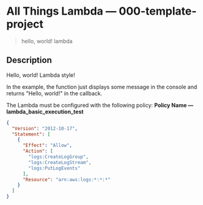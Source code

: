 # All Things Lambda &mdash; 000-template-project
> hello, world! lambda

## Description
Hello, world! Lambda style!

In the example, the function just displays some message in the console and returns "Hello, world!" in the callback.

The Lambda must be configured with the following policy:
**Policy Name &mdash; lambda_basic_execution_test**
```json
{
  "Version": "2012-10-17",
  "Statement": [
    {
      "Effect": "Allow",
      "Action": [
        "logs:CreateLogGroup",
        "logs:CreateLogStream",
        "logs:PutLogEvents"
      ],
      "Resource": "arn:aws:logs:*:*:*"
    }
  ]
}
```
